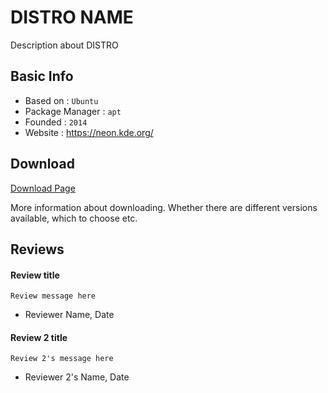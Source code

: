 # DISTRO NAME

Description about DISTRO

## Basic Info

* Based on : `Ubuntu`
* Package Manager : `apt`
* Founded : `2014`
* Website : https://neon.kde.org/

## Download

[Download Page](https://neon.kde.org/download)

More information about downloading. Whether there are different versions available, which to choose etc.

## Reviews

#### Review title

```
Review message here
```
- Reviewer Name, Date

#### Review 2 title

```
Review 2's message here
```
- Reviewer 2's Name, Date

